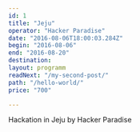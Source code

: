 ```yaml
---
id: 1
title: "Jeju"
operator: "Hacker Paradise"
date: "2016-08-06T18:00:03.284Z"
begin: "2016-08-06"
end: "2016-08-20"
destination:
layout: programm
readNext: "/my-second-post/"
path: "/hello-world/"
price: "700"

---
```


Hackation in Jeju by Hacker Paradise
